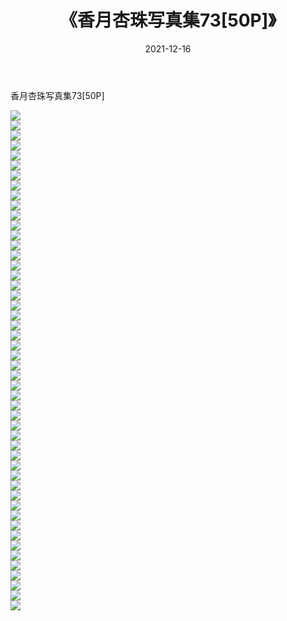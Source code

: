﻿---
layout: post
title:  《香月杏珠写真集73[50P]》
date:   2021-12-16
img: http://img.660000.xyz/Sharelink/性感/2021/香月杏珠写真集73[50P]/000.jpg
categories: [美女, 清纯, 唯美]
---

香月杏珠写真集73[50P]

  ![](http://img.660000.xyz/Sharelink/性感/2021/香月杏珠写真集73[50P]/001.jpg) <br> ![](http://img.660000.xyz/Sharelink/性感/2021/香月杏珠写真集73[50P]/002.jpg) <br> ![](http://img.660000.xyz/Sharelink/性感/2021/香月杏珠写真集73[50P]/003.jpg) <br> ![](http://img.660000.xyz/Sharelink/性感/2021/香月杏珠写真集73[50P]/004.jpg) <br> ![](http://img.660000.xyz/Sharelink/性感/2021/香月杏珠写真集73[50P]/005.jpg) <br> ![](http://img.660000.xyz/Sharelink/性感/2021/香月杏珠写真集73[50P]/006.jpg) <br> ![](http://img.660000.xyz/Sharelink/性感/2021/香月杏珠写真集73[50P]/007.jpg) <br> ![](http://img.660000.xyz/Sharelink/性感/2021/香月杏珠写真集73[50P]/008.jpg) <br> ![](http://img.660000.xyz/Sharelink/性感/2021/香月杏珠写真集73[50P]/009.jpg) <br> ![](http://img.660000.xyz/Sharelink/性感/2021/香月杏珠写真集73[50P]/010.jpg) <br> ![](http://img.660000.xyz/Sharelink/性感/2021/香月杏珠写真集73[50P]/011.jpg) <br> ![](http://img.660000.xyz/Sharelink/性感/2021/香月杏珠写真集73[50P]/012.jpg) <br> ![](http://img.660000.xyz/Sharelink/性感/2021/香月杏珠写真集73[50P]/013.jpg) <br> ![](http://img.660000.xyz/Sharelink/性感/2021/香月杏珠写真集73[50P]/014.jpg) <br> ![](http://img.660000.xyz/Sharelink/性感/2021/香月杏珠写真集73[50P]/015.jpg) <br> ![](http://img.660000.xyz/Sharelink/性感/2021/香月杏珠写真集73[50P]/016.jpg) <br> ![](http://img.660000.xyz/Sharelink/性感/2021/香月杏珠写真集73[50P]/017.jpg) <br> ![](http://img.660000.xyz/Sharelink/性感/2021/香月杏珠写真集73[50P]/018.jpg) <br> ![](http://img.660000.xyz/Sharelink/性感/2021/香月杏珠写真集73[50P]/019.jpg) <br> ![](http://img.660000.xyz/Sharelink/性感/2021/香月杏珠写真集73[50P]/020.jpg) <br> ![](http://img.660000.xyz/Sharelink/性感/2021/香月杏珠写真集73[50P]/021.jpg) <br> ![](http://img.660000.xyz/Sharelink/性感/2021/香月杏珠写真集73[50P]/022.jpg) <br> ![](http://img.660000.xyz/Sharelink/性感/2021/香月杏珠写真集73[50P]/023.jpg) <br> ![](http://img.660000.xyz/Sharelink/性感/2021/香月杏珠写真集73[50P]/024.jpg) <br> ![](http://img.660000.xyz/Sharelink/性感/2021/香月杏珠写真集73[50P]/025.jpg) <br> ![](http://img.660000.xyz/Sharelink/性感/2021/香月杏珠写真集73[50P]/026.jpg) <br> ![](http://img.660000.xyz/Sharelink/性感/2021/香月杏珠写真集73[50P]/027.jpg) <br> ![](http://img.660000.xyz/Sharelink/性感/2021/香月杏珠写真集73[50P]/028.jpg) <br> ![](http://img.660000.xyz/Sharelink/性感/2021/香月杏珠写真集73[50P]/029.jpg) <br> ![](http://img.660000.xyz/Sharelink/性感/2021/香月杏珠写真集73[50P]/030.jpg) <br> ![](http://img.660000.xyz/Sharelink/性感/2021/香月杏珠写真集73[50P]/031.jpg) <br> ![](http://img.660000.xyz/Sharelink/性感/2021/香月杏珠写真集73[50P]/032.jpg) <br> ![](http://img.660000.xyz/Sharelink/性感/2021/香月杏珠写真集73[50P]/033.jpg) <br> ![](http://img.660000.xyz/Sharelink/性感/2021/香月杏珠写真集73[50P]/034.jpg) <br> ![](http://img.660000.xyz/Sharelink/性感/2021/香月杏珠写真集73[50P]/035.jpg) <br> ![](http://img.660000.xyz/Sharelink/性感/2021/香月杏珠写真集73[50P]/036.jpg) <br> ![](http://img.660000.xyz/Sharelink/性感/2021/香月杏珠写真集73[50P]/037.jpg) <br> ![](http://img.660000.xyz/Sharelink/性感/2021/香月杏珠写真集73[50P]/038.jpg) <br> ![](http://img.660000.xyz/Sharelink/性感/2021/香月杏珠写真集73[50P]/039.jpg) <br> ![](http://img.660000.xyz/Sharelink/性感/2021/香月杏珠写真集73[50P]/040.jpg) <br> ![](http://img.660000.xyz/Sharelink/性感/2021/香月杏珠写真集73[50P]/041.jpg) <br> ![](http://img.660000.xyz/Sharelink/性感/2021/香月杏珠写真集73[50P]/042.jpg) <br> ![](http://img.660000.xyz/Sharelink/性感/2021/香月杏珠写真集73[50P]/043.jpg) <br> ![](http://img.660000.xyz/Sharelink/性感/2021/香月杏珠写真集73[50P]/044.jpg) <br> ![](http://img.660000.xyz/Sharelink/性感/2021/香月杏珠写真集73[50P]/045.jpg) <br> ![](http://img.660000.xyz/Sharelink/性感/2021/香月杏珠写真集73[50P]/046.jpg) <br> ![](http://img.660000.xyz/Sharelink/性感/2021/香月杏珠写真集73[50P]/047.jpg) <br> ![](http://img.660000.xyz/Sharelink/性感/2021/香月杏珠写真集73[50P]/048.jpg) <br> ![](http://img.660000.xyz/Sharelink/性感/2021/香月杏珠写真集73[50P]/049.jpg) <br> ![](http://img.660000.xyz/Sharelink/性感/2021/香月杏珠写真集73[50P]/050.jpg) <br>